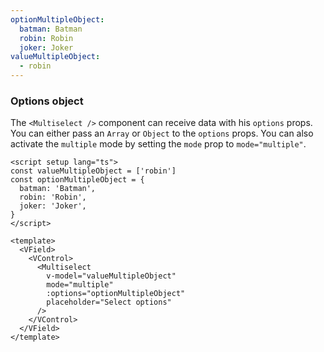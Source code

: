 ```yaml
---
optionMultipleObject:
  batman: Batman
  robin: Robin
  joker: Joker
valueMultipleObject:
  - robin
---
```


### Options object

The `<Multiselect />` component can receive data with his `options` props. You
can either pass an `Array` or `Object` to the `options` props. You can also
activate the `multiple` mode by setting the `mode` prop to `mode="multiple"`.

<!--code-->

```vue
<script setup lang="ts">
const valueMultipleObject = ['robin']
const optionMultipleObject = {
  batman: 'Batman',
  robin: 'Robin',
  joker: 'Joker',
}
</script>

<template>
  <VField>
    <VControl>
      <Multiselect
        v-model="valueMultipleObject"
        mode="multiple"
        :options="optionMultipleObject"
        placeholder="Select options"
      />
    </VControl>
  </VField>
</template>
```

<!--/code-->

<!--example-->

<div class="columns">
  <div class="column is-4">
    <VField>
      <VControl>
        <Multiselect
          v-model="frontmatter.valueMultipleObject"
          mode="multiple"
          :options="frontmatter.optionMultipleObject"
          placeholder="Select options"
        />
      </VControl>
    </VField>
  </div>
  <div class="column is-4">
    <VField class="is-curved-select">
      <VControl>
        <Multiselect
          v-model="frontmatter.valueMultipleObject"
          mode="multiple"
          :options="frontmatter.optionMultipleObject"
          placeholder="Select options"
        />
      </VControl>
    </VField>
  </div>
  <div class="column is-4">
    <VField class="is-rounded-select">
      <VControl>
        <Multiselect
          v-model="frontmatter.valueMultipleObject"
          mode="multiple"
          :options="frontmatter.optionMultipleObject"
          placeholder="Select options"
        />
      </VControl>
    </VField>
  </div>
</div>

<!--/example-->
